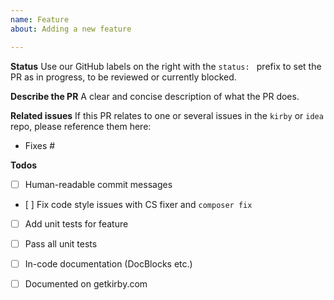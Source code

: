 ```yaml
---
name: Feature
about: Adding a new feature

---
```


**Status**
Use our GitHub labels on the right with the `status: ` prefix to set the PR as in progress, to be reviewed or currently blocked.

**Describe the PR**
A clear and concise description of what the PR does.

**Related issues**
If this PR relates to one or several issues in the `kirby` or `idea` repo, please reference them here:
- Fixes #

**Todos**
- [ ] Human-readable commit messages
- [ ] Fix code style issues with CS fixer and `composer fix`
- [ ] Add unit tests for feature
- [ ] Pass all unit tests
- [ ] In-code documentation (DocBlocks etc.)
- [ ] Documented on getkirby.com

